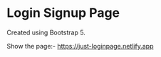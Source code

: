 # Login Signup Page

Created using Bootstrap 5.

Show the page:- https://just-loginpage.netlify.app

